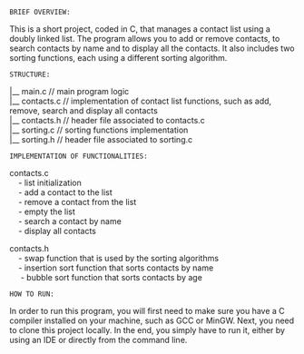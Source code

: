     BRIEF OVERVIEW:
This is a short project, coded in C, that manages a contact list using a doubly linked list. The program allows you to add or remove contacts, to search contacts by name and to display all the contacts. It also includes two sorting functions, each using a different sorting algorithm. <br/>


    STRUCTURE:
|__ main.c         // main program logic <br/>
|__ contacts.c     // implementation of contact list functions, such as add, remove, search and display all contacts <br/>
|__ contacts.h     // header file associated to contacts.c <br/>
|__ sorting.c      // sorting functions implementation <br/>
|__ sorting.h      // header file associated to sorting.c <br/>


    IMPLEMENTATION OF FUNCTIONALITIES:
contacts.c <br/>
    &nbsp;&nbsp;&nbsp;&nbsp;- list initialization <br/>
    &nbsp;&nbsp;&nbsp;&nbsp;- add a contact to the list <br/>
    &nbsp;&nbsp;&nbsp;&nbsp;- remove a contact from the list <br/>
    &nbsp;&nbsp;&nbsp;&nbsp;- empty the list <br/>
    &nbsp;&nbsp;&nbsp;&nbsp;- search a contact by name <br/>
    &nbsp;&nbsp;&nbsp;&nbsp;- display all contacts <br/>

contacts.h <br/>
    &nbsp;&nbsp;&nbsp;&nbsp;- swap function that is used by the sorting algorithms <br/>
    &nbsp;&nbsp;&nbsp;&nbsp;- insertion sort function that sorts contacts by name <br/>
    &nbsp;&nbsp;&nbsp;&nbsp; - bubble sort function that sorts contacts by age <br/>

    HOW TO RUN:
In order to run this program, you will first need to make sure you have a C compiler installed on your machine, such as GCC or MinGW. Next, you need to clone this project locally. In the end, you simply have to run it, either by using an IDE or directly from the command line.  <br/>
